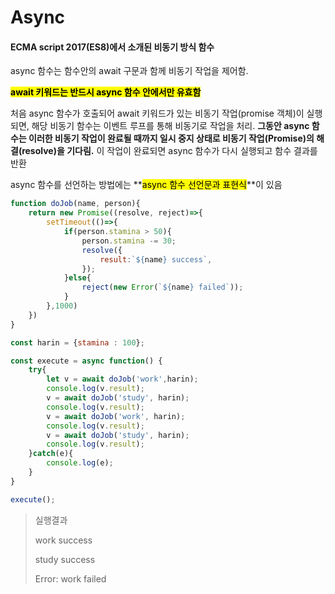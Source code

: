 # Async

#### ECMA script 2017(ES8)에서 소개된 비동기 방식 함수

async 함수는 함수안의 await 구문과 함께 비동기 작업을 제어함.

**<mark>await 키워드는 반드시 async 함수 안에서만 유효함</mark>**

처음 async 함수가 호출되어 await 키워드가 있는 비동기 작업(promise 객체)이 실행되면, 해당 비동기 함수는 이벤트 루프를 통해 비동기로 작업을 처리. **그동안 async 함수는 이러한 비동기 작업이 완료될 때까지 일시 중지 상태로 비동기 작업(Promise)의 해결(resolve)을 기다림.** 이 작업이 완료되면 async 함수가 다시 실행되고 함수 결과를 반환

async 함수를 선언하는 방법에는 **<mark>async 함수 선언문과 표현식</mark>**이 있음

```javascript
function doJob(name, person){
    return new Promise((resolve, reject)=>{
        setTimeout(()=>{
            if(person.stamina > 50){
                person.stamina -= 30;
                resolve({
                    result:`${name} success`,
                });
            }else{
                reject(new Error(`${name} failed`));
            }
        },1000)
    })
}

const harin = {stamina : 100};

const execute = async function() {
    try{
        let v = await doJob('work',harin);
        console.log(v.result);
        v = await doJob('study', harin);
        console.log(v.result);
        v = await doJob('work', harin);
        console.log(v.result);
        v = await doJob('study', harin);
        console.log(v.result);
    }catch(e){
        console.log(e);
    }
}

execute();
```

> 실행결과
> 
> work success
> 
> study success
> 
> Error: work failed
